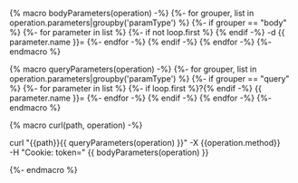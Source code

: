 {% macro bodyParameters(operation) -%}
{%- for grouper, list in operation.parameters|groupby('paramType') %}
{%- if grouper == "body" %}
{%- for parameter in list %}
{%- if not loop.first %} {% endif -%}
-d {{ parameter.name }}=<value>
{%- endfor -%}
{% endif -%}
{% endfor -%}
{%- endmacro %}

{% macro queryParameters(operation) -%}
{%- for grouper, list in operation.parameters|groupby('paramType') %}
{%- if grouper == "query" %}
{%- for parameter in list %}
{%- if loop.first %}?{% endif -%}
{{ parameter.name }}=<value>
{%- endfor -%}
{% endif -%}
{% endfor -%}
{%- endmacro %}


{% macro curl(path, operation) -%}

curl "{{path}}{{ queryParameters(operation) }}" -X {{operation.method}} \
  -H "Cookie: token=<token>" {{ bodyParameters(operation) }}

{%- endmacro %}

